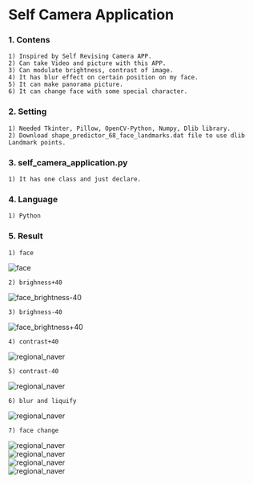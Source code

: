 # Self Camera Application

### 1. Contens  
    1) Inspired by Self Revising Camera APP.  
    2) Can take Video and picture with this APP.  
    3) Can modulate brightness, contrast of image.  
    4) It has blur effect on certain position on my face.  
    5) It can make panorama picture.  
    6) It can change face with some special character.  
### 2. Setting  
    1) Needed Tkinter, Pillow, OpenCV-Python, Numpy, Dlib library. 
    2) Download shape_predictor_68_face_landmarks.dat file to use dlib Landmark points.  
### 3. self_camera_application.py  
    1) It has one class and just declare.
### 4. Language  
    1) Python  
### 5. Result  
    1) face  
![face](./data/face.png)  
    
    2) brighness+40
![face_brightness-40](./data/face_brightness+40.png)  

    3) brighness-40
![face_brightness+40](./data/face_brightness-40.png)

    4) contrast+40
![regional_naver](./data/face_contrast+40.png)  

    5) contrast-40
![regional_naver](./data/face_contrast-40.png) 

    6) blur and liquify
![regional_naver](./data/blur_and_liquify.png)  

    7) face change
![regional_naver](./data/todraw.png)  
![regional_naver](./data/toskull.png)  
![regional_naver](./data/todicafrio.png)  
![regional_naver](./data/todisney.png)